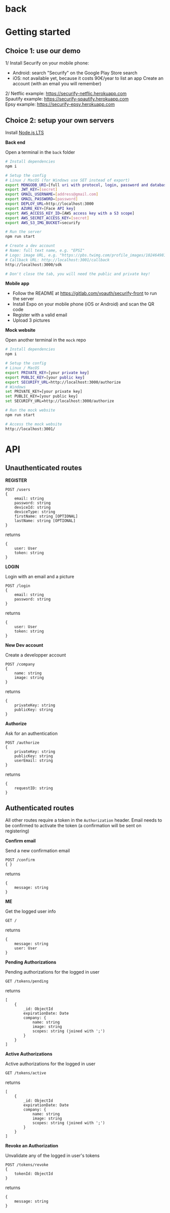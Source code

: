 # back


# Getting started

## Choice 1: use our demo

1/
Install Securify on your mobile phone:
- Android: search "Securify" on the Google Play Store search
- iOS: not available yet, because it costs 90€/year to list an app
Create an account (with an email you will remember)

2/
Netflic example: https://securify-netflic.herokuapp.com  
Spautify example: https://securify-spautify.herokuapp.com  
Epsy example: https://securify-epsy.herokuapp.com  

## Choice 2: setup your own servers

Install [Node.js LTS](https://nodejs.org/en/download/) 

**Back end**

Open a terminal in the `back` folder
```sh
# Install dependencies
npm i

# Setup the config
# Linux / MacOS (for Windows use SET instead of export)
export MONGODB_URI=[full uri with protocol, login, password and database]
export JWT_KEY=[secret]
export GMAIL_USERNAME=[address@gmail.com]
export GMAIL_PASSWORD=[password]
export DEPLOY_URL=http://localhost:3000
export AZURE_KEY=[Face API key]
export AWS_ACCESS_KEY_ID=[AWS access key with a S3 scope]
export AWS_SECRET_ACCESS_KEY=[secret]
export AWS_S3_IMG_BUCKET=securify

# Run the server
npm run start

# Create a dev account
# Name: full text name, e.g. "EPSI"
# Logo: image URL, e.g. "https://pbs.twimg.com/profile_images/1024649812988387328/QWQbqff7_400x400.jpg"
# Callback URL: http://localhost:3001/callback
http://localhost:3000/sdk

# Don't close the tab, you will need the public and private key!
```

**Mobile app**

- Follow the README at https://gitlab.com/voauth/securify-front to run the server
- Install Expo on your mobile phone (iOS or Android) and scan the QR code
- Register with a valid email
- Upload 3 pictures

**Mock website**

Open another terminal in the `mock` repo
```sh
# Install dependencies
npm i

# Setup the config
# Linux / MacOS
export PRIVATE_KEY=[your private key]
export PUBLIC_KEY=[your public key]
export SECURIFY_URL=http://localhost:3000/authorize
# Windows
set PRIVATE_KEY=[your private key]
set PUBLIC_KEY=[your public key]
set SECURIFY_URL=http://localhost:3000/authorize

# Run the mock website
npm run start

# Access the mock website
http://localhost:3001/
```

# API

## Unauthenticated routes

**REGISTER**

```
POST /users
{
    email: string
    password: string
    deviceId: string
    deviceType: string
    firstName: string [OPTIONAL]
    lastName: string [OPTIONAL]
}
```
returns
```
{
    user: User
    token: string
}
```

**LOGIN**

Login with an email and a picture
```
POST /login
{
    email: string
    password: string
}
```
returns
```
{
    user: User
    token: string
}
```

**New Dev account**

Create a developper account
```
POST /company
{
    name: string
    image: string
}
```
returns
```
{
    privateKey: string
    publicKey: string
}
```

**Authorize**

Ask for an authentication
```
POST /authorize
{
    privateKey: string
    publicKey: string
    userEmail: string
}
```
returns
```
{
    requestID: string
}
```

## Authenticated routes

All other routes require a token in the `Authorization` header.
Email needs to be confirmed to activate the token (a confirmation will be sent on registering)

**Confirm email**

Send a new confirmation email
```
POST /confirm
{ }
```
returns
```
{ 
    message: string
}
```

**ME**

Get the logged user info
```
GET /
```
returns
```
{
    message: string
    user: User
}
```

**Pending Authorizations**

Pending authorizations for the logged in user
```
GET /tokens/pending
```
returns
```
[
    {
        _id: ObjectId
        expirationDate: Date
        company: {
            name: string
            image: string
            scopes: string (joined with ';')
        }
    }
]
```

**Active Authorizations**

Active authorizations for the logged in user
```
GET /tokens/active
```
returns
```
[
    {
        _id: ObjectId
        expirationDate: Date
        company: {
            name: string
            image: string
            scopes: string (joined with ';')
        }
    }
]
```

**Revoke an Authorization**

Unvalidate any of the logged in user's tokens
```
POST /tokens/revoke
{
    tokenId: ObjectId
}
```
returns
```
{
    message: string
}
```
